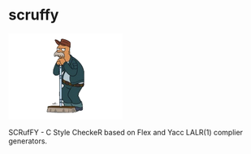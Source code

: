 scruffy
=======
![scrufft](/scruffy.png)  

SCRufFY -  C Style CheckeR based on Flex and Yacc LALR(1) complier generators.

